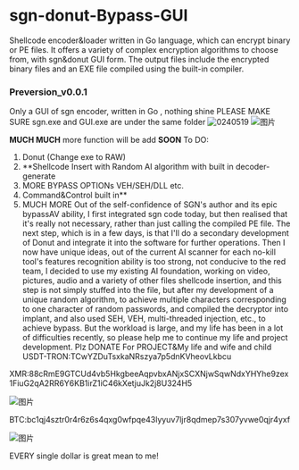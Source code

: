 # sgn-donut-Bypass-GUI
Shellcode encoder&amp;loader written in Go language, which can encrypt binary or PE files. It offers a variety of complex encryption algorithms to choose from, with sgn&amp;donut GUI form. The output files include the encrypted binary files and an EXE file compiled using the built-in compiler.
### **Preversion_v0.0.1**
Only a GUI of sgn encoder, written in Go , nothing shine
PLEASE MAKE SURE sgn.exe and GUI.exe are under the same folder
![0240519](https://github.com/A1bu5/sgn-donut-Bypass-GUI/assets/170033147/02aec086-085e-4d3e-9c75-fc7c2547493d)
![图片](https://github.com/A1bu5/sgn-donut-Bypass-GUI/assets/170033147/fd7a2ed8-4f2f-4f7b-a68b-d23fb73e01a9)

**MUCH MUCH** more function will be add **SOON**
To DO:
1. Donut (Change exe to RAW)
2. **Shellcode Insert with Random AI algorithm with built in decoder-generate
3. MORE BYPASS OPTIONs VEH/SEH/DLL etc.
4. Command&Control built in**
5. MUCH MORE
Out of the self-confidence of SGN's author and its epic bypassAV ability, I first integrated sgn code today, but then realised that it's really not necessary, rather than just calling the compiled PE file. The next step, which is in a few days, is that I'll do a secondary development of Donut and integrate it into the software for further operations. Then I now have unique ideas, out of the current AI scanner for each no-kill tool's features recognition ability is too strong, not conducive to the red team, I decided to use my existing AI foundation, working on video, pictures, audio and a variety of other files shellcode insertion, and this step is not simply stuffed into the file, but after my development of a unique random algorithm, to achieve multiple characters corresponding to one character of random passwords, and compiled the decryptor into implant, and also used SEH, VEH, multi-threaded injection, etc., to achieve bypass. But the workload is large, and my life has been in a lot of difficulties recently, so please help me to continue my life and project development.
Plz DONATE For PROJECT&My life and wife and child
USDT-TRON:TCwYZDuTsxkaNRszya7p5dnKVheovLkbcu



XMR:88cRmE9GTCUd4vb5HkgbeeAqpvbxANjxSCXNjwSqwNdxYHYhe9zex1FiuG2qA2RR6Y6KB1irZ1iC46kXetjuJk2j8U324H5

![图片](https://github.com/A1bu5/sgn-donut-Bypass-GUI/assets/170033147/c8d4daaf-1b48-4806-84d2-3658b70b3d8c)



BTC:bc1qj4sztr0r4r6z6s4qxg0wfpqe43lyyuv7ljr8qdmep7s307yvwe0qjr4yxf


![图片](https://github.com/A1bu5/sgn-donut-Bypass-GUI/assets/170033147/37852b7d-5a68-4a01-9ce8-df0442e8ca06)

EVERY single dollar is great mean to me!
